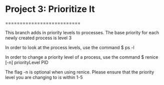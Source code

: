 # Project 3: Prioritize It
==========================

This branch adds in priority levels to processes. The base priority for each newly created process is level 3

In order to look at the process levels, use the command
$ ps -l

In order to change a priority level of a process, use the command
$ renice [-n] priorityLevel PID

The flag -n is optional when using renice. Please ensure that the priority level you are changing to is within 1-5
